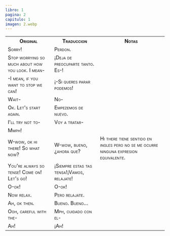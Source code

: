 ```yaml
---
libro: 1
pagina: 2
capitulo: 1
imagen: 2.webp
---
```



<table style="width:100%;font-variant: small-caps;">
<th> Original </th><th> Traduccion</th><th> Notas</th>
<tr><td>
Sorry!
</td><td>
Perdon.
</td><td>

</td></tr>

<tr><td>
Stop worrying so much about how you look. I mean-
</td><td>
¡Deja de preocuparte tanto. Es-!
</td><td>

</td></tr>
<tr><td>
-I mean, if you want to stop we can!
</td><td>
¡-Si queres parar podemos!
</td><td>

</td></tr>
<tr><td>
Wait-
</td><td>
No-
</td><td>

</td></tr>
<tr><td>
Ok. Let's start again.
</td><td>
Empezemos de nuevo.
</td><td>

</td></tr>
<tr><td>
I'll try not to-
</td><td>
Voy a tratar-
</td><td>

</td></tr>
<tr><td>
Mmph!
</td><td>

</td><td>

</td></tr>
<tr><td>
W-wow, ok hi there! So what now?
</td><td>
W-wow, bueno, ¿ahora que?
</td><td>
Hi there tiene sentido en ingles pero no se me ocurre ninguna expresion equivalente.
</td></tr>
<tr><td>
You're always so tense! Come on! Let's go!
</td><td>
¡Siempre estas tas tensa!¡Vamos, relajate!
</td><td>

</td></tr>
<tr><td>
O-ok!
</td><td>
O-ok!
</td><td>

</td></tr>
<tr><td>
Now relax.
</td><td>
Pero relajate.
</td><td>

</td></tr>
<tr><td>
Ah, ok then.
</td><td>
Bueno. Bueno...
</td><td>

</td></tr>
<tr><td>
Ooh, careful with the-
</td><td>
Mph, cuidado con el-
</td><td>

</td></tr>
<tr><td>
Ah!
</td><td>
¡Ah!
</td><td>

</td></tr>
</table>
